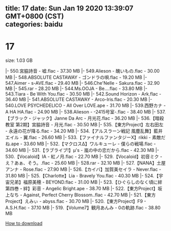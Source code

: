 
title: 17
date: Sun Jan 19 2020 13:39:07 GMT+0800 (CST)    
categories: baidu
---

# 17
size: 1.03 GB
 
 
|- 550.宮脇詩音 - 嘘.flac - 37.30 MB
|- 549.Alieson - 醜いもの.flac - 30.00 MB
|- 548.ABSOLUTE CASTAWAY - ゴンドラの唄.flac - 19.20 MB
|- 547.Aimer - s-AVE.flac - 29.40 MB
|- 546.Che'Nelle - Sakura.flac - 32.90 MB
|- 545.rar - 28.20 MB
|- 544.Ms.OOJA - Be….flac - 33.80 MB
|- 543.Tiara - Be With You.flac - 30.50 MB
|- 542.Sound Horizon - Ark.flac - 36.40 MB
|- 541.ABSOLUTE CASTAWAY - Arco-Iris.flac - 20.30 MB
|- 540.LOVE PSYCHEDELICO - All Over LOVE.ape - 31.70 MB
|- 539.西野カナ - A HA HA.flac - 24.90 MB
|- 538.Alieson - -2415号室-.flac - 38.40 MB
|- 537.【ブラック・ジャック】Janne Da Arc - 月光花.flac - 36.20 MB
|- 536.【暗殺教室 第2期】宮脇詩音 - 月光.flac - 30.50 MB
|- 535.【東方Project】左右田左 - 永遠の花が降る.flac - 34.20 MB
|- 534.【アルスラーン戦記 風塵乱舞】藍井エイル - 翼.flac - 26.60 MB
|- 533.【ファイナルファンタジーX】rikki - 素敵だね.ape - 33.60 MB
|- 532.【マクロスΔ】ワルキューレ - 僕らの戦場.flac - 34.60 MB
|- 531.【ラブライブ!】μ's - 嵐の中の恋だから.flac - 42.30 MB
|- 530.【Vocaloid】IA - 紅ノ月.flac - 22.70 MB
|- 529.【Vocaloid】初音ミク - え？あぁ、そう。.flac - 25.60 MB
|- 528.rar - 32.10 MB
|- 527.【NANA】土屋アンナ - Rose.flac - 27.90 MB
|- 526.【カイバ】加賀美セイラ - Never.flac - 31.80 MB
|- 525.【Charlotte】Lia - Bravely You.flac - 40.30 MB
|- 524.【宇宙兄弟】福原美穂 - BEYOND.flac - 31.00 MB
|- 523.【ひぐらしのなく頃に絆 第四巻・絆】彩音 - Angelic Bright.ape - 38.70 MB
|- 522.【東方Project】坂上なち - Against, Perfect Cherry Blossom..flac - 42.70 MB
|- 521.【東方Project】えみぃ - abyss.flac - 30.70 MB
|- 520.【東方Project】F9 - A.S.H.flac - 37.10 MB
|- 519.【Volume7】観月あんみ - 0の軌跡.flac - 38.80 MB

[How to download](https://bpcam.bemobtrk.com/go/2ceec3aa-1ca2-46d6-b9ff-aaa5c184517c?jno=3470)